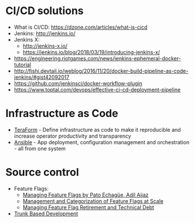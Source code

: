 # CI/CD solutions
- What is CI/CD: https://dzone.com/articles/what-is-cicd
- Jenkins: http://jenkins.io/
- Jenkins X: 
  - http://jenkins-x.io/
  - https://jenkins.io/blog/2018/03/19/introducing-jenkins-x/
- https://engineering.riotgames.com/news/jenkins-ephemeral-docker-tutorial
- http://fishi.devtail.io/weblog/2016/11/20/docker-build-pipeline-as-code-jenkins/#gist42092017
- https://github.com/jenkinsci/docker-workflow-plugin
- https://www.toptal.com/devops/effective-ci-cd-deployment-pipeline

# Infrastructure as Code
- [TeraForm](https://www.terraform.io/) - Define infrastructure as code to make it reproducible and increase operator productivity and transparency
- [Ansible](https://www.ansible.com/) - App deployment, configuration management and orchestration - all from one system

# Source control
- Feature Flags:
    + [Managing Feature Flags by Pato Echagüe, Adil Aijaz](https://www.oreilly.com/library/view/managing-feature-flags/9781492028598/ch01.html)
    + [Management and Categorization of Feature Flags at Scale](https://www.split.io/blog/categorize-your-feature-flags/)
    + [Managing Feature Flag Retirement and Technical Debt](https://www.split.io/blog/managing-feature-flag-retirement-and-technical-debt/?utm_campaign=InfoQ%20Syndication%202019&utm_source=hs_automation&utm_medium=email&utm_content=75196101&_hsenc=p2ANqtz--20whciix19627WBt1wXP2vEkCq2dSyHLjDwjVAc7mR99QoSgfCeXgoEGp2feO9YG48wLuD63nGEupzHF5qdiAEZv5PQ&_hsmi=75196101)
- [	Trunk Based Development](https://trunkbaseddevelopment.com/)
